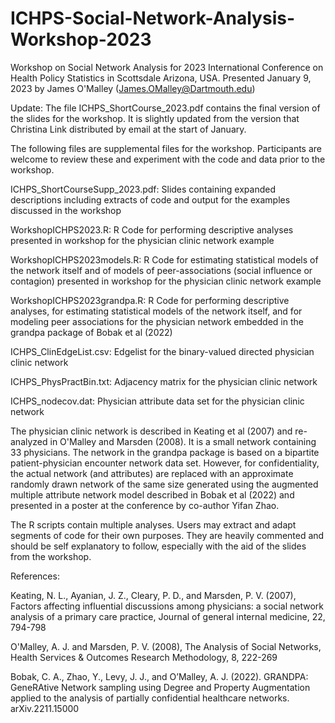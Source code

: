 # ICHPS-Social-Network-Analysis-Workshop-2023

Workshop on Social Network Analysis for 2023 International Conference on Health Policy Statistics in Scottsdale Arizona, USA. Presented January 9, 2023 by James O'Malley (James.OMalley@Dartmouth.edu)

Update: The file ICHPS_ShortCourse_2023.pdf contains the final version of the slides for the workshop. It is slightly updated from the version that Christina Link distributed by email at the start of January.

The following files are supplemental files for the workshop. Participants are welcome to review these and experiment with the code and data prior to the workshop. 

ICHPS_ShortCourseSupp_2023.pdf: Slides containing expanded descriptions including extracts of code and output for the examples discussed in the workshop

WorkshopICHPS2023.R: R Code for performing descriptive analyses presented in workshop for the physician clinic network example

WorkshopICHPS2023models.R: R Code for estimating statistical models of the network itself and of models of peer-associations (social influence or contagion) presented in workshop for the physician clinic network example

WorkshopICHPS2023grandpa.R: R Code for performing descriptive analyses, for estimating statistical models of the network itself, and for modeling peer associations for the physician network embedded in the grandpa package of Bobak et al (2022)

ICHPS_ClinEdgeList.csv: Edgelist for the binary-valued directed physician clinic network

ICHPS_PhysPractBin.txt: Adjacency matrix for the physician clinic network

ICHPS_nodecov.dat: Physician attribute data set for the physician clinic network

The physician clinic network is described in Keating et al (2007) and re-analyzed in O'Malley and Marsden (2008). It is a small network containing 33 physicians. The network in the grandpa package is based on a bipartite patient-physician encounter network data set. However, for confidentiality, the actual network (and attributes) are replaced with an approximate randomly drawn network of the same size generated using the augmented multiple attribute network model described in Bobak et al (2022) and presented in a poster at the conference by co-author Yifan Zhao.

The R scripts contain multiple analyses. Users may extract and adapt segments of code for their own purposes. They are heavily commented and should be self explanatory to follow, especially with the aid of the slides from the workshop.

References:

Keating, N. L., Ayanian, J. Z., Cleary, P. D., and Marsden, P. V. (2007), Factors affecting influential discussions among physicians: a social network analysis of a primary care practice, Journal of general internal medicine, 22, 794-798

O'Malley, A. J. and Marsden, P. V. (2008), The Analysis of Social Networks, Health Services & Outcomes Research Methodology, 8, 222-269

Bobak, C. A., Zhao, Y., Levy, J. J., and O’Malley, A. J. (2022). GRANDPA: GeneRAtive Network sampling using Degree and Property Augmentation applied to the analysis of partially confidential healthcare networks. arXiv.2211.15000
